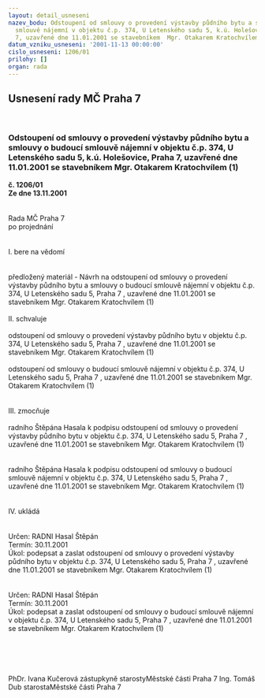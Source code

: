 ```yaml
---
layout: detail_usneseni
nazev_bodu: Odstoupení od smlouvy o provedení výstavby půdního bytu a smlouvy o budoucí
  smlouvě nájemní v objektu č.p. 374, U Letenského sadu 5, k.ú. Holešovice, Praha
  7, uzavřené dne 11.01.2001 se stavebníkem  Mgr. Otakarem Kratochvílem (1)
datum_vzniku_usneseni: '2001-11-13 00:00:00'
cislo_usneseni: 1206/01
prilohy: []
organ: rada
---
```

<div id="ucUsn_pList" class="usn">
	<span><h2>Usnesení rady MČ Praha 7 </h2>
<br></span><div class="standBody">
<span><h3>Odstoupení od smlouvy o provedení výstavby půdního bytu a smlouvy o budoucí smlouvě nájemní v objektu č.p. 374, U Letenského sadu 5, k.ú. Holešovice, Praha 7, uzavřené dne 11.01.2001 se stavebníkem  Mgr. Otakarem Kratochvílem (1)</h3></span><div class="center">
		<strong>č. 1206/01</strong><br>
	</div>
<div class="center">
		<strong>Ze dne 13.11.2001</strong><br><br>
	</div>
<br>Rada MČ Praha 7<br>po projednání<br><br><br>I.	bere na vědomí<br><br> <br>předložený materiál - Návrh na odstoupení od smlouvy o provedení výstavby půdního bytu a smlouvy o budoucí smlouvě nájemní v objektu č.p. 374, U Letenského sadu 5, Praha 7 , uzavřené dne 11.01.2001  se stavebníkem  Mgr. Otakarem Kratochvílem (1)<br><br>II.	schvaluje <br><br>odstoupení od smlouvy o provedení výstavby půdního bytu  v objektu č.p. 374, U Letenského sadu 5, Praha 7 , uzavřené dne 11.01.2001  se stavebníkem  Mgr. Otakarem Kratochvílem  (1)<br><br>odstoupení od smlouvy  o budoucí smlouvě nájemní v objektu č.p. 374, U Letenského sadu 5, Praha 7 , uzavřené dne 11.01.2001  se stavebníkem  Mgr. Otakarem Kratochvílem  (1) <br><br><br>III.	zmocňuje <br><br>radního Štěpána Hasala k podpisu odstoupení od smlouvy o provedení výstavby půdního bytu  v objektu č.p. 374, U Letenského sadu 5, Praha 7 , uzavřené dne 11.01.2001  se stavebníkem  Mgr. Otakarem Kratochvílem  (1) <br><br><br>radního Štěpána Hasala k podpisu odstoupení od smlouvy o  budoucí smlouvě nájemní v objektu č.p. 374, U Letenského sadu 5, Praha 7 , uzavřené dne 11.01.2001  se stavebníkem  Mgr. Otakarem Kratochvílem  (1) <br><br><br>IV.	ukládá <br><br> <br>Určen:	RADNI Hasal Štěpán<br>Termín: 30.11.2001<br>Úkol:	podepsat a zaslat odstoupení od smlouvy o provedení výstavby půdního bytu v objektu č.p. 374, U Letenského sadu 5, Praha 7 , uzavřené dne 11.01.2001  se stavebníkem  Mgr. Otakarem Kratochvílem  (1) <br> <br> <br>Určen:	RADNI Hasal Štěpán<br>Termín: 30.11.2001<br>Úkol:	podepsat a zaslat odstoupení od smlouvy o budoucí smlouvě nájemní v objektu č.p. 374, U Letenského sadu 5, Praha 7 , uzavřené dne 11.01.2001  se stavebníkem  Mgr. Otakarem Kratochvílem  (1) <br> <br><br><br> <br>	<br>PhDr. Ivana Kučerová zástupkyně starostyMěstské části Praha 7	Ing. Tomáš Dub starostaMěstské části Praha 7<br>	<br><br>
</div>
</div>